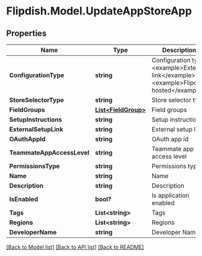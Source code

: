 # Flipdish.Model.UpdateAppStoreApp
## Properties

Name | Type | Description | Notes
------------ | ------------- | ------------- | -------------
**ConfigurationType** | **string** | Configuration type  &lt;example&gt;External link&lt;/example&gt;&lt;example&gt;Flipdish hosted&lt;/example&gt; | 
**StoreSelectorType** | **string** | Store selector type | 
**FieldGroups** | [**List&lt;FieldGroup&gt;**](FieldGroup.md) | Field groups | [optional] 
**SetupInstructions** | **string** | Setup instructions | [optional] 
**ExternalSetupLink** | **string** | External setup link | [optional] 
**OAuthAppId** | **string** | OAuth app id | 
**TeammateAppAccessLevel** | **string** | Teammate app access level | [optional] 
**PermissionsType** | **string** | Permissions type | 
**Name** | **string** | Name | 
**Description** | **string** | Description | 
**IsEnabled** | **bool?** | Is application enabled | [optional] 
**Tags** | **List&lt;string&gt;** | Tags | 
**Regions** | **List&lt;string&gt;** | Regions | 
**DeveloperName** | **string** | Developer Name | [optional] 

[[Back to Model list]](../README.md#documentation-for-models) [[Back to API list]](../README.md#documentation-for-api-endpoints) [[Back to README]](../README.md)

